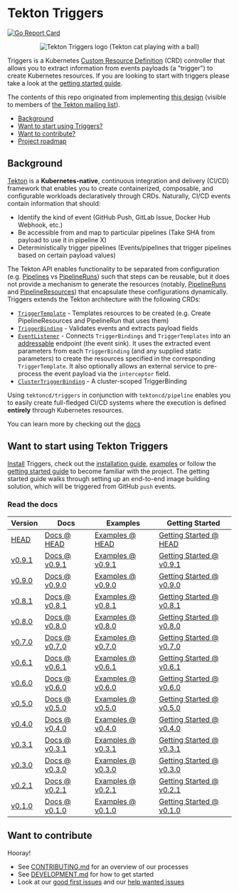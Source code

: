 # Tekton Triggers

[![Go Report Card](https://goreportcard.com/badge/tektoncd/triggers)](https://goreportcard.com/report/github.com/tektoncd/triggers)

<p align="center">
<img src="tekton-triggers.png" alt="Tekton Triggers logo (Tekton cat playing with a ball)"></img>
</p>

Triggers is a Kubernetes
[Custom Resource Definition](https://kubernetes.io/docs/concepts/extend-kubernetes/api-extension/custom-resources/)
(CRD) controller that allows you to extract information from events payloads (a
"trigger") to create Kubernetes resources. If you are looking to start with triggers
please take a look at the [getting started guide](./docs/getting-started/README.md). 

The contents of this repo originated from implementing
[this design](https://docs.google.com/document/d/1fngeNn3kGD4P_FTZjAnfERcEajS7zQhSEUaN7BYIlTw/edit#heading=h.iyqzt1brkg3o)
(visible to members of
[the Tekton mailing list](https://github.com/tektoncd/community/blob/master/contact.md#mailing-list)).

* [Background](#background)
* [Want to start using Triggers?](#want-to-start-using-tekton-triggers)
* [Want to contribute?](#want-to-contribute)
* [Project roadmap](roadmap.md)

## Background

[Tekton](https://github.com/tektoncd/pipeline) is a **Kubernetes-native**,
continuous integration and delivery (CI/CD) framework that enables you to create
containerized, composable, and configurable workloads declaratively through
CRDs. Naturally, CI/CD events contain information that should:

- Identify the kind of event (GitHub Push, GitLab Issue, Docker Hub Webhook,
  etc.)
- Be accessible from and map to particular pipelines (Take SHA from payload to
  use it in pipeline X)
- Deterministically trigger pipelines (Events/pipelines that trigger pipelines
  based on certain payload values)

The Tekton API enables functionality to be separated from configuration (e.g.
[Pipelines](https://github.com/tektoncd/pipeline/blob/master/docs/pipelines.md)
vs
[PipelineRuns](https://github.com/tektoncd/pipeline/blob/master/docs/pipelineruns.md))
such that steps can be reusable, but it does not provide a mechanism to generate
the resources (notably,
[PipelineRuns](https://github.com/tektoncd/pipeline/blob/master/docs/pipelineruns.md)
and
[PipelineResources](https://github.com/tektoncd/pipeline/blob/master/docs/resources.md#pipelineresources))
that encapsulate these configurations dynamically. Triggers extends the Tekton
architecture with the following CRDs:

- [`TriggerTemplate`](docs/triggertemplates.md) - Templates resources to be
  created (e.g. Create PipelineResources and PipelineRun that uses them)
- [`TriggerBinding`](docs/triggerbindings.md) - Validates events and extracts
  payload fields
- [`EventListener`](docs/eventlisteners.md) - Connects `TriggerBindings` and
  `TriggerTemplates` into an
  [addressable](https://github.com/knative/eventing/blob/master/docs/spec/interfaces.md)
  endpoint (the event sink). It uses the extracted event parameters from each
  `TriggerBinding` (and any supplied static parameters) to create the resources
  specified in the corresponding `TriggerTemplate`. It also optionally allows an
  external service to pre-process the event payload via the `interceptor` field.
- [`ClusterTriggerBinding`](docs/clustertriggerbindings.md) - A cluster-scoped
  TriggerBinding

Using `tektoncd/triggers` in conjunction with `tektoncd/pipeline` enables you to
easily create full-fledged CI/CD systems where the execution is defined
**entirely** through Kubernetes resources.

You can learn more by checking out the [docs](docs/README.md)

## Want to start using Tekton Triggers

[Install](./docs/install.md) Triggers, check out the
[installation guide](./docs/install.md), [examples](./examples/README.md) or
follow the [getting started guide](./docs/getting-started/README.md) to become
familiar with the project. The getting started guide walks through setting up an
end-to-end image building solution, which will be triggered from GitHub `push`
events.

### Read the docs

| Version                                                                                  | Docs                                                                                   | Examples                                                                                | Getting Started                                                                                                                 |
| ---------------------------------------------------------------------------------------- | -------------------------------------------------------------------------------------- | --------------------------------------------------------------------------------------- | ------------------------------------------------------------------------------------------------------------------------------- |
| [HEAD](https://github.com/tektoncd/triggers/blob/master/DEVELOPMENT.md#install-pipeline) | [Docs @ HEAD](https://github.com/tektoncd/triggers/blob/master/docs/README.md)         | [Examples @ HEAD](https://github.com/tektoncd/triggers/blob/master/examples)            | [Getting Started @ HEAD](https://github.com/tektoncd/triggers/blob/master/docs/getting-started#getting-started-with-triggers)   |
| [v0.9.1](https://github.com/tektoncd/triggers/releases/tag/v0.9.1)                       | [Docs @ v0.9.1](https://github.com/tektoncd/triggers/tree/v0.9.1/docs#tekton-triggers) | [Examples @ v0.9.1](https://github.com/tektoncd/triggers/tree/v0.9.1/examples#examples) | [Getting Started @ v0.9.1](https://github.com/tektoncd/triggers/tree/v0.9.1/docs/getting-started#getting-started-with-triggers) |
| [v0.9.0](https://github.com/tektoncd/triggers/releases/tag/v0.9.0)                       | [Docs @ v0.9.0](https://github.com/tektoncd/triggers/tree/v0.9.0/docs#tekton-triggers) | [Examples @ v0.9.0](https://github.com/tektoncd/triggers/tree/v0.9.0/examples#examples) | [Getting Started @ v0.9.0](https://github.com/tektoncd/triggers/tree/v0.9.0/docs/getting-started#getting-started-with-triggers) |
| [v0.8.1](https://github.com/tektoncd/triggers/releases/tag/v0.8.1)                       | [Docs @ v0.8.1](https://github.com/tektoncd/triggers/tree/v0.8.1/docs#tekton-triggers) | [Examples @ v0.8.1](https://github.com/tektoncd/triggers/tree/v0.8.1/examples#examples) | [Getting Started @ v0.8.1](https://github.com/tektoncd/triggers/tree/v0.8.1/docs/getting-started#getting-started-with-triggers) |
| [v0.8.0](https://github.com/tektoncd/triggers/releases/tag/v0.8.0)                       | [Docs @ v0.8.0](https://github.com/tektoncd/triggers/tree/v0.8.0/docs#tekton-triggers) | [Examples @ v0.8.0](https://github.com/tektoncd/triggers/tree/v0.8.0/examples#examples) | [Getting Started @ v0.8.0](https://github.com/tektoncd/triggers/tree/v0.8.0/docs/getting-started#getting-started-with-triggers) |
| [v0.7.0](https://github.com/tektoncd/triggers/releases/tag/v0.7.0)                       | [Docs @ v0.7.0](https://github.com/tektoncd/triggers/tree/v0.7.0/docs#tekton-triggers) | [Examples @ v0.7.0](https://github.com/tektoncd/triggers/tree/v0.7.0/examples#examples) | [Getting Started @ v0.7.0](https://github.com/tektoncd/triggers/tree/v0.7.0/docs/getting-started#getting-started-with-triggers) |
| [v0.6.1](https://github.com/tektoncd/triggers/releases/tag/v0.6.1)                       | [Docs @ v0.6.1](https://github.com/tektoncd/triggers/tree/v0.6.1/docs#tekton-triggers) | [Examples @ v0.6.1](https://github.com/tektoncd/triggers/tree/v0.6.1/examples#examples) | [Getting Started @ v0.6.1](https://github.com/tektoncd/triggers/tree/v0.6.1/docs/getting-started#getting-started-with-triggers) |
| [v0.6.0](https://github.com/tektoncd/triggers/releases/tag/v0.6.0)                       | [Docs @ v0.6.0](https://github.com/tektoncd/triggers/tree/v0.6.0/docs#tekton-triggers) | [Examples @ v0.6.0](https://github.com/tektoncd/triggers/tree/v0.6.0/examples#examples) | [Getting Started @ v0.6.0](https://github.com/tektoncd/triggers/tree/v0.6.0/docs/getting-started#getting-started-with-triggers) |
| [v0.5.0](https://github.com/tektoncd/triggers/releases/tag/v0.5.0)                       | [Docs @ v0.5.0](https://github.com/tektoncd/triggers/tree/v0.5.0/docs#tekton-triggers) | [Examples @ v0.5.0](https://github.com/tektoncd/triggers/tree/v0.5.0/examples#examples) | [Getting Started @ v0.5.0](https://github.com/tektoncd/triggers/tree/v0.5.0/docs/getting-started#getting-started-with-triggers) |
| [v0.4.0](https://github.com/tektoncd/triggers/releases/tag/v0.4.0)                       | [Docs @ v0.4.0](https://github.com/tektoncd/triggers/tree/v0.4.0/docs#tekton-triggers) | [Examples @ v0.4.0](https://github.com/tektoncd/triggers/tree/v0.4.0/examples#examples) | [Getting Started @ v0.4.0](https://github.com/tektoncd/triggers/tree/v0.4.0/docs/getting-started#getting-started-with-triggers) |
| [v0.3.1](https://github.com/tektoncd/triggers/releases/tag/v0.3.1)                       | [Docs @ v0.3.1](https://github.com/tektoncd/triggers/tree/v0.3.1/docs#tekton-triggers) | [Examples @ v0.3.1](https://github.com/tektoncd/triggers/tree/v0.3.1/examples#examples) | [Getting Started @ v0.3.1](https://github.com/tektoncd/triggers/tree/v0.3.1/docs/getting-started#getting-started-with-triggers) |
| [v0.3.0](https://github.com/tektoncd/triggers/releases/tag/v0.3.0)                       | [Docs @ v0.3.0](https://github.com/tektoncd/triggers/tree/v0.3.0/docs#tekton-triggers) | [Examples @ v0.3.0](https://github.com/tektoncd/triggers/tree/v0.3.0/examples#examples) | [Getting Started @ v0.3.0](https://github.com/tektoncd/triggers/tree/v0.3.0/docs/getting-started#getting-started-with-triggers) |
| [v0.2.1](https://github.com/tektoncd/triggers/releases/tag/v0.2.1)                       | [Docs @ v0.2.1](https://github.com/tektoncd/triggers/tree/v0.2.1/docs#tekton-triggers) | [Examples @ v0.2.1](https://github.com/tektoncd/triggers/tree/v0.2.1/examples#examples) | [Getting Started @ v0.2.1](https://github.com/tektoncd/triggers/tree/v0.2.1/docs/getting-started#getting-started-with-triggers) |
| [v0.1.0](https://github.com/tektoncd/triggers/releases/tag/v0.1.0)                       | [Docs @ v0.1.0](https://github.com/tektoncd/triggers/tree/v0.1.0/docs#tekton-triggers) | [Examples @ v0.1.0](https://github.com/tektoncd/triggers/tree/v0.1.0/examples#examples) | [Getting Started @ v0.1.0](https://github.com/tektoncd/triggers/tree/v0.1.0/docs/getting-started#getting-started-with-triggers) |

## Want to contribute

Hooray!

- See [CONTRIBUTING.md](CONTRIBUTING.md) for an overview of our processes
- See [DEVELOPMENT.md](DEVELOPMENT.md) for how to get started
- Look at our
  [good first issues](https://github.com/tektoncd/triggers/issues?q=is%3Aissue+is%3Aopen+label%3A%22good+first+issue%22)
  and our
  [help wanted issues](https://github.com/tektoncd/triggers/issues?q=is%3Aissue+is%3Aopen+label%3A%22help+wanted%22)
